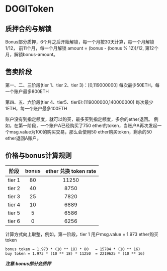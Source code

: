 # DOGIToken


## 质押合约与解锁
Bonus部分质押，6个月之后开始解锁，每一个月按30天计算，每一个月解锁1/12，
前11个月，每一个月解锁 amount = (bonus - (bonus % 12))/12,
第12个月，解锁bonus-amount。


## 售卖阶段
第一、二、三阶段(tier 1、tier 2、tier 3)：[0,119000000] 每次最少50ETH，每一个账户最多800ETH


第四、五、六阶段(tier 4、tier5、tier6):(119000000,140000000]
每次最少1ETH，每一个账户最多100ETH

账户没有到指定额度，就可以购买，最多买到指定额度，多余的ether退回。
例如，在第一阶段，一个账户A已经购买了750 ether的token，当账户A再次发起一个msg.value为100的购买交易，那么会使用50 ether购买token，剩余的50 ether退回A账户。


## 价格与bonus计算规则

|  阶段  |bonus|ether 兑换 token rate|
|  :--:  |:---:|:-----------------: |
| tier 1 | 80  |       11250        |
| tier 2 | 40  |       8750         |
| tier 3 | 25  |       7820         |
| tier 4 | 10  |       6889         |
| tier 5 | 5   |       6586         |
| tier 6 | 0   |       6256         |

计算方式向上取整，例如，第一阶段，tier 1 用户msg.value = 1.973 ether购买token
```
bonus token = 1.973 * (10 ** 18) * 80   = 15784 * (10 ** 16)
buy token = 1.973 * (10 ** 18) * 11250  = 2219625 * (10 ** 16)
```

***注意:bonus部分会质押***








